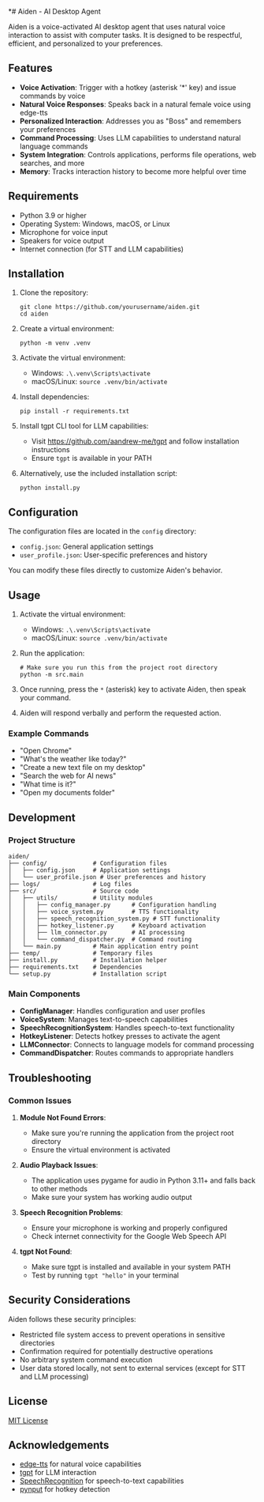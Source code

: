 *# Aiden - AI Desktop Agent

Aiden is a voice-activated AI desktop agent that uses natural voice interaction to assist with computer tasks. It is designed to be respectful, efficient, and personalized to your preferences.

## Features

- **Voice Activation**: Trigger with a hotkey (asterisk '*' key) and issue commands by voice
- **Natural Voice Responses**: Speaks back in a natural female voice using edge-tts
- **Personalized Interaction**: Addresses you as "Boss" and remembers your preferences
- **Command Processing**: Uses LLM capabilities to understand natural language commands
- **System Integration**: Controls applications, performs file operations, web searches, and more
- **Memory**: Tracks interaction history to become more helpful over time

## Requirements

- Python 3.9 or higher
- Operating System: Windows, macOS, or Linux
- Microphone for voice input
- Speakers for voice output
- Internet connection (for STT and LLM capabilities)

## Installation

1. Clone the repository:
   ```
   git clone https://github.com/yourusername/aiden.git
   cd aiden
   ```

2. Create a virtual environment:
   ```
   python -m venv .venv
   ```

3. Activate the virtual environment:
   - Windows: `.\.venv\Scripts\activate`
   - macOS/Linux: `source .venv/bin/activate`

4. Install dependencies:
   ```
   pip install -r requirements.txt
   ```

5. Install tgpt CLI tool for LLM capabilities:
   - Visit https://github.com/aandrew-me/tgpt and follow installation instructions
   - Ensure `tgpt` is available in your PATH

6. Alternatively, use the included installation script:
   ```
   python install.py
   ```

## Configuration

The configuration files are located in the `config` directory:

- `config.json`: General application settings
- `user_profile.json`: User-specific preferences and history

You can modify these files directly to customize Aiden's behavior.

## Usage

1. Activate the virtual environment:
   - Windows: `.\.venv\Scripts\activate`
   - macOS/Linux: `source .venv/bin/activate`

2. Run the application:
   ```
   # Make sure you run this from the project root directory
   python -m src.main
   ```

3. Once running, press the `*` (asterisk) key to activate Aiden, then speak your command.

4. Aiden will respond verbally and perform the requested action.

### Example Commands

- "Open Chrome"
- "What's the weather like today?"
- "Create a new text file on my desktop"
- "Search the web for AI news"
- "What time is it?"
- "Open my documents folder"

## Development

### Project Structure

```
aiden/
├── config/             # Configuration files
│   ├── config.json     # Application settings
│   └── user_profile.json # User preferences and history
├── logs/               # Log files
├── src/                # Source code
│   ├── utils/          # Utility modules
│   │   ├── config_manager.py      # Configuration handling
│   │   ├── voice_system.py        # TTS functionality
│   │   ├── speech_recognition_system.py # STT functionality
│   │   ├── hotkey_listener.py     # Keyboard activation
│   │   ├── llm_connector.py       # AI processing
│   │   └── command_dispatcher.py  # Command routing
│   └── main.py         # Main application entry point
├── temp/               # Temporary files
├── install.py          # Installation helper
├── requirements.txt    # Dependencies
└── setup.py            # Installation script
```

### Main Components

- **ConfigManager**: Handles configuration and user profiles
- **VoiceSystem**: Manages text-to-speech capabilities
- **SpeechRecognitionSystem**: Handles speech-to-text functionality
- **HotkeyListener**: Detects hotkey presses to activate the agent
- **LLMConnector**: Connects to language models for command processing
- **CommandDispatcher**: Routes commands to appropriate handlers

## Troubleshooting

### Common Issues

1. **Module Not Found Errors**:
   - Make sure you're running the application from the project root directory
   - Ensure the virtual environment is activated

2. **Audio Playback Issues**:
   - The application uses pygame for audio in Python 3.11+ and falls back to other methods
   - Make sure your system has working audio output

3. **Speech Recognition Problems**:
   - Ensure your microphone is working and properly configured
   - Check internet connectivity for the Google Web Speech API

4. **tgpt Not Found**:
   - Make sure tgpt is installed and available in your system PATH
   - Test by running `tgpt "hello"` in your terminal

## Security Considerations

Aiden follows these security principles:

- Restricted file system access to prevent operations in sensitive directories
- Confirmation required for potentially destructive operations
- No arbitrary system command execution
- User data stored locally, not sent to external services (except for STT and LLM processing)

## License

[MIT License](LICENSE)

## Acknowledgements

- [edge-tts](https://github.com/rany2/edge-tts) for natural voice capabilities
- [tgpt](https://github.com/aandrew-me/tgpt) for LLM interaction
- [SpeechRecognition](https://github.com/Uberi/speech_recognition) for speech-to-text capabilities
- [pynput](https://github.com/moses-palmer/pynput) for hotkey detection
